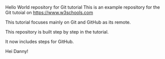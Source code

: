 Hello World repository for Git tutorial 
This is an example repository for the Git tutoial on https://www.w3schools.com 

This tutorial focuses mainly on Git and GitHub as its remote.

This repository is built step by step in the tutorial.

It now includes steps for GitHub.


Hei Danny!
